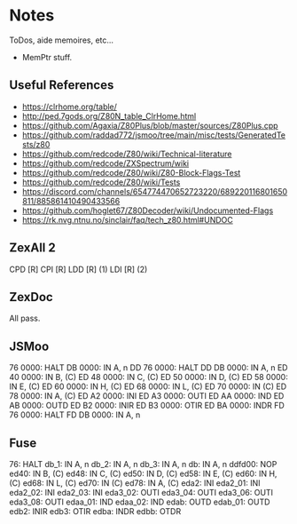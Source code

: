 # Notes

ToDos, aide memoires, etc...

- MemPtr stuff.

## Useful References

- https://clrhome.org/table/
- http://ped.7gods.org/Z80N_table_ClrHome.html
- https://github.com/Agaxia/Z80Plus/blob/master/sources/Z80Plus.cpp
- https://github.com/raddad772/jsmoo/tree/main/misc/tests/GeneratedTests/z80
- https://github.com/redcode/Z80/wiki/Technical-literature
- https://github.com/redcode/ZXSpectrum/wiki
- https://github.com/redcode/Z80/wiki/Z80-Block-Flags-Test
- https://github.com/redcode/Z80/wiki/Tests
- https://discord.com/channels/654774470652723220/689220116801650811/885861410490433566
- https://github.com/hoglet67/Z80Decoder/wiki/Undocumented-Flags
- https://rk.nvg.ntnu.no/sinclair/faq/tech_z80.html#UNDOC

## ZexAll 2

CPD [R]
CPI [R]
LDD [R] (1)
LDI [R] (2)

## ZexDoc

All pass.

## JSMoo

76 0000: HALT
DB 0000: IN A, n
DD 76 0000: HALT
DD DB 0000: IN A, n
ED 40 0000: IN B, (C)
ED 48 0000: IN C, (C)
ED 50 0000: IN D, (C)
ED 58 0000: IN E, (C)
ED 60 0000: IN H, (C)
ED 68 0000: IN L, (C)
ED 70 0000: IN (C)
ED 78 0000: IN A, (C)
ED A2 0000: INI
ED A3 0000: OUTI
ED AA 0000: IND
ED AB 0000: OUTD
ED B2 0000: INIR
ED B3 0000: OTIR
ED BA 0000: INDR
FD 76 0000: HALT
FD DB 0000: IN A, n

## Fuse

76: HALT
db_1: IN A, n
db_2: IN A, n
db_3: IN A, n
db: IN A, n
ddfd00: NOP
ed40: IN B, (C)
ed48: IN C, (C)
ed50: IN D, (C)
ed58: IN E, (C)
ed60: IN H, (C)
ed68: IN L, (C)
ed70: IN (C)
ed78: IN A, (C)
eda2: INI
eda2_01: INI
eda2_02: INI
eda2_03: INI
eda3_02: OUTI
eda3_04: OUTI
eda3_06: OUTI
eda3_08: OUTI
edaa_01: IND
edaa_02: IND
edab: OUTD
edab_01: OUTD
edb2: INIR
edb3: OTIR
edba: INDR
edbb: OTDR
